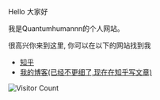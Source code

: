Hello 大家好

我是Quantumhumannn的个人网站。

很高兴你来到这里, 你可以在以下的网站找到我

- [知乎](https://www.zhihu.com/people/AJLoveChina)
- [我的博客(已经不更细了,现在在知乎写文章)](http://hejie.nigeerhuo.com)

![Visitor Count](https://profile-counter.glitch.me/Christmas/count.svg)
